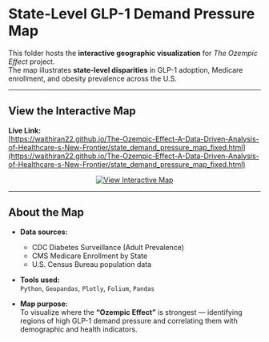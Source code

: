 #  State-Level GLP-1 Demand Pressure Map

This folder hosts the **interactive geographic visualization** for *The Ozempic Effect* project.  
The map illustrates **state-level disparities** in GLP-1 adoption, Medicare enrollment, and obesity prevalence across the U.S.

---

##  View the Interactive Map

 **Live Link:**  
[https://waithiran22.github.io/The-Ozempic-Effect-A-Data-Driven-Analysis-of-Healthcare-s-New-Frontier/state_demand_pressure_map_fixed.html](https://waithiran22.github.io/The-Ozempic-Effect-A-Data-Driven-Analysis-of-Healthcare-s-New-Frontier/state_demand_pressure_map_fixed.html)

<p align="center">
  <a href="https://waithiran22.github.io/The-Ozempic-Effect-A-Data-Driven-Analysis-of-Healthcare-s-New-Frontier/state_demand_pressure_map_fixed.html" target="_blank">
    <img src="https://img.shields.io/badge/View%20Interactive%20Map-Click%20Here-blue?style=for-the-badge" alt="View Interactive Map"/>
  </a>
</p>

---

##  About the Map

- **Data sources:**  
  - CDC Diabetes Surveillance (Adult Prevalence)
  - CMS Medicare Enrollment by State
  - U.S. Census Bureau population data

- **Tools used:**  
  `Python`, `Geopandas`, `Plotly`, `Folium`, `Pandas`

- **Map purpose:**  
  To visualize where the **“Ozempic Effect”** is strongest — identifying regions of high GLP-1 demand pressure and correlating them with demographic and health indicators.


